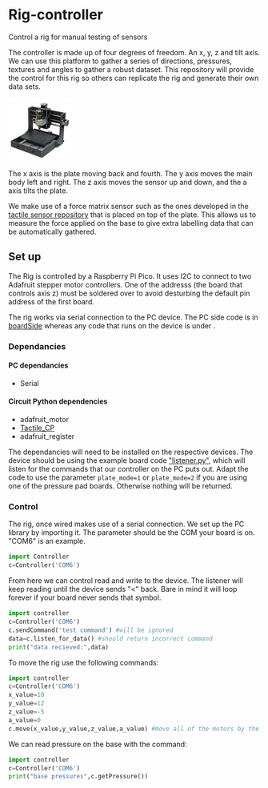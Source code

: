 # Rig-controller
Control a rig for manual testing of sensors

The controller is made up of four degrees of freedom. An x, y, z and tilt axis. We can use this platform to gather a series of directions, pressures, textures and angles to gather a robust dataset. This repository will provide the control for this rig so others can replicate the rig and generate their own data sets.

<img width="25%" src="https://raw.githubusercontent.com/shepai/Rig-controller/main/Assets/rig.jpeg">

The x axis is the plate moving back and fourth. The y axis moves the main body left and right. The z axis moves the sensor up and down, and the a axis tilts the plate.

We make use of a force matrix sensor such as the ones developed in the <a href="https://github.com/shepai/TactileSensor">tactile sensor repository</a> that is placed on top of the plate. This allows us to measure the force applied on the base to give extra labelling data that can be automatically gathered. 

## Set up
The Rig is controlled by a Raspberry Pi Pico. It uses I2C to connect to two Adafruit stepper motor controllers. One of the addresss (the board that controls axis z) must be soldered over to avoid desturbing the default pin address of the first board.

The rig works via serial connection to the PC device. The PC side code is in <a href="https://github.com/shepai/Rig-controller/tree/main/Code/boardSide">boardSide</a> whereas any code that runs on the device is under <a href="https://github.com/shepai/Rig-controller/tree/main/Code/Controller"></a>.

### Dependancies 
#### PC dependancies
- Serial
#### Circuit Python dependencies
- adafruit_motor
- <a href="https://github.com/shepai/TactileSensor">Tactile_CP</a>
- adafruit_register

The dependancies will need to be installed on the respective devices. 
The device should be using the example board code <a href="https://github.com/shepai/Rig-controller/blob/main/Code/Examples/Board%20Examples/listener.py">"listener.py"</a>, which will listen for the commands that our controller on the PC puts out. Adapt the code to use the parameter ```plate_mode=1``` or ```plate_mode=2``` if you are using one of the pressure pad boards. Otherwise nothing will be returned.

### Control
The rig, once wired makes use of a serial connection. We set up the PC library by importing it. The parameter should be the COM your board is on. "COM6" is an example.

```python
import Controller
c=Controller('COM6')
```

From here we can control read and write to the device. The listener will keep reading until the device sends "<" back. Bare in mind it will loop forever if your board never sends that symbol.

```python
import controller
c=Controller('COM6')
c.sendCommand('test command') #will be ignored
data=c.listen_for_data() #should return incorrect command
print("data recieved:",data)
```

To move the rig use the following commands:
```python
import controller
c=Controller('COM6')
x_value=10
y_value=12
z_value=-5
a_value=0
c.move(x_value,y_value,z_value,a_value) #move all of the motors by the set amounts
```

We can read pressure on the base with the command:

```python
import controller
c=Controller('COM6')
print("base pressures",c.getPressure())
```
